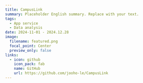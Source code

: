 ```yaml
---
title: CampusLink
summary: Placeholder English summary. Replace with your text.
tags:
  - App service
  - Data analysis
date: 2024-11-01 - 2024.12.28
image:
  filename: featured.png
  focal_point: Center
  preview_only: false
links:
  - icon: github
    icon_pack: fab
    name: GitHub
    url: https://github.com/jooho-le/CampusLink
---
```


